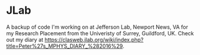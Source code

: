 # JLab
A backup of code I'm working on at Jefferson Lab, Newport News, VA for my Research Placement from the Univeristy of Surrey, Guildford, UK.
Check out my diary at https://clasweb.jlab.org/wiki/index.php?title=Peter%27s_MPHYS_DIARY_%282016%29.
